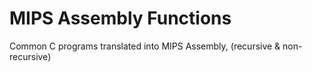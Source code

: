 # MIPS Assembly Functions
Common C programs translated into MIPS Assembly, (recursive & non-recursive)
